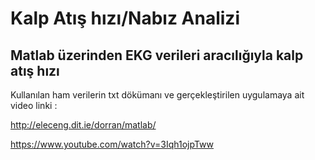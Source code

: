 # Kalp Atış hızı/Nabız Analizi

## Matlab üzerinden EKG verileri aracılığıyla kalp atış hızı 


Kullanılan ham verilerin txt dökümanı ve gerçekleştirilen uygulamaya ait video linki :

http://eleceng.dit.ie/dorran/matlab/

https://www.youtube.com/watch?v=3Iqh1ojpTww

